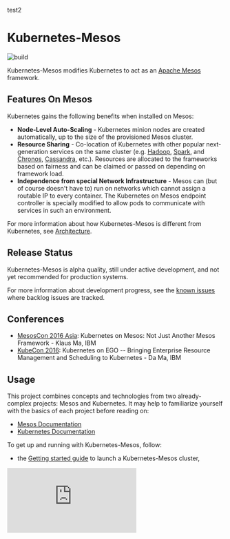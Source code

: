 test2

# Kubernetes-Mesos

![build](https://travis-ci.org/kubernetes-incubator/kube-mesos-framework.svg?branch=master)

Kubernetes-Mesos modifies Kubernetes to act as an [Apache Mesos](http://mesos.apache.org/) framework.

## Features On Mesos

Kubernetes gains the following benefits when installed on Mesos:

- **Node-Level Auto-Scaling** - Kubernetes minion nodes are created automatically, up to the size of the provisioned Mesos cluster.
- **Resource Sharing** - Co-location of Kubernetes with other popular next-generation services on the same cluster (e.g. [Hadoop](https://github.com/mesos/hadoop), [Spark](http://spark.apache.org/), and [Chronos](https://mesos.github.io/chronos/), [Cassandra](http://mesosphere.github.io/cassandra-mesos/), etc.). Resources are allocated to the frameworks based on fairness and can be claimed or passed on depending on framework load.
- **Independence from special Network Infrastructure** - Mesos can (but of course doesn't have to) run on networks which cannot assign a routable IP to every container. The Kubernetes on Mesos endpoint controller is specially modified to allow pods to communicate with services in such an environment.

For more information about how Kubernetes-Mesos is different from Kubernetes, see [Architecture](./docs/architecture.md).


## Release Status

Kubernetes-Mesos is alpha quality, still under active development, and not yet recommended for production systems.

For more information about development progress, see the [known issues](./docs/issues.md) where backlog issues are tracked.

## Conferences

* [MesosCon 2016 Asia](http://sched.co/8QFB): Kubernetes on Mesos: Not Just Another Mesos Framework - Klaus Ma, IBM
* [KubeCon 2016](http://sched.co/8K3n): Kubernetes on EGO -- Bringing Enterprise Resource Management and Scheduling to Kubernetes - Da Ma, IBM

## Usage

This project combines concepts and technologies from two already-complex projects: Mesos and Kubernetes. It may help to familiarize yourself with the basics of each project before reading on:

* [Mesos Documentation](http://mesos.apache.org/documentation/latest)
* [Kubernetes Documentation](https://github.com/kubernetes/kubernetes)

To get up and running with Kubernetes-Mesos, follow:

- the [Getting started guide](./docs/getting-started-guides/mesos.md) to launch a Kubernetes-Mesos cluster,

[![Analytics](https://kubernetes-site.appspot.com/UA-36037335-10/GitHub/contrib/mesos/README.md?pixel)]()
